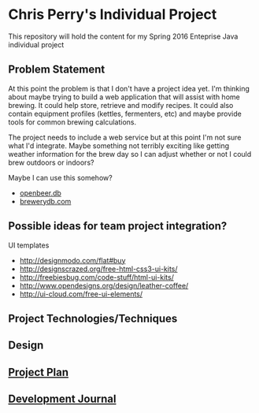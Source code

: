 # Chris Perry's Individual Project

This repository will hold the content for my Spring 2016 Enteprise Java individual project

## Problem Statement

At this point the problem is that I don't have a project idea yet.  I'm thinking about maybe trying to build a web application that will assist with home brewing.  It could help store, retrieve and modify recipes.  It could also contain equipment profiles (kettles, fermenters, etc) and maybe provide tools for common brewing calculations.

The project needs to include a web service but at this point I'm not sure what I'd integrate.  Maybe something not terribly exciting like getting weather information for the brew day so I can adjust whether or not I could brew outdoors or indoors?

Maybe I can use this somehow?
- [openbeer.db](http://openbeer.github.io)
- [brewerydb.com](http://www.brewerydb.com)

Possible ideas for team project integration?
- 

UI templates
- http://designmodo.com/flat#buy
- http://designscrazed.org/free-html-css3-ui-kits/
- http://freebiesbug.com/code-stuff/html-ui-kits/
- http://www.opendesigns.org/design/leather-coffee/
- http://ui-cloud.com/free-ui-elements/

## Project Technologies/Techniques

## Design

## [Project Plan](ProjectPlan.md)

## [Development Journal](Journal.md)